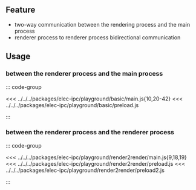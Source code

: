 ## Feature

- two-way communication between the rendering process and the main process
- renderer process to renderer process bidirectional communication

## Usage

### between the renderer process and the main process

::: code-group

<<< ../../../packages/elec-ipc/playground/basic/main.js{10,20-42}
<<< ../../../packages/elec-ipc/playground/basic/preload.js

:::


### between the renderer process and the renderer process

::: code-group

<<< ../../../packages/elec-ipc/playground/render2render/main.js{9,18,19}
<<< ../../../packages/elec-ipc/playground/render2render/preload.js
<<< ../../../packages/elec-ipc/playground/render2render/preload2.js

:::
